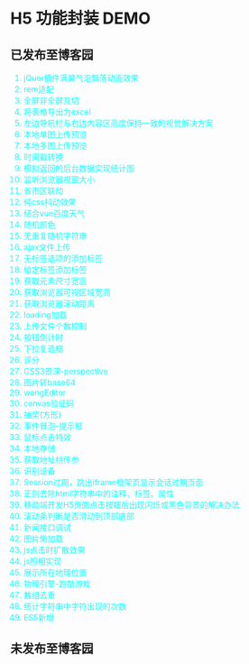 ﻿# H5 功能封装 DEMO

## 已发布至博客园
<ol style="color:#0fffff">
    <li>jQuer插件满屏气泡飘落动画效果</li>
    <li>rem适配</li>
    <li>全屏非全屏互切</li>
    <li>将表格导出为excel</li>
    <li>左边导航栏与右边内容区高度保持一致的视觉解决方案</li>
    <li>本地单图上传预览</li>
    <li>本地多图上传预览</li>
    <li>时间戳转换</li>
    <li>模拟返回的后台数据实现统计图</li>
    <li>监听浏览器视窗大小</li>
    <li>省市区联动</li>
    <li>纯css抖动效果</li>
    <li>结合vue百度天气</li>
    <li>随机颜色</li>
    <li>无重复随机字符串</li>
    <li>ajax文件上传</li>
    <li>无标签选项的添加标签</li>
    <li>给定标签添加标签</li>
    <li>获取元素尺寸宽高</li>
    <li>获取浏览器可视区域宽高</li>
    <li>获取浏览器滚动距离</li>
    <li>loading加载</li>
    <li>上传文件个数控制</li>
    <li>按钮倒计时</li>
    <li>下拉复选框</li>
    <li>评分</li>
    <li>CSS3景深-perspective</li>
    <li>图片转base64</li>
    <li>wangEditor</li>
    <li>canvas验证码</li>
    <li>抽奖(方形)</li>
    <li>事件冒泡-提示框</li>
    <li>鼠标点击特效</li>
    <li>本地存储</li>
    <li>获取地址栏传参</li>
    <li>识别设备</li>
    <li>Session过期，跳出iframe框架页显示会话过期页面</li>
    <li>正则去除html字符串中的注释、标签、属性</li>
    <li>移动端开发H5页面点击按钮后出现闪烁或黑色背景的解决办法</li>
    <li>滚动条判断是否滑动到顶部底部</li>
    <li>新闻接口调试</li>
    <li>图片懒加载</li>
    <li>js点击时扩散效果</li>
    <li>js照相实现</li>
    <li>展示所在地理位置</li>
    <li>物理引擎-跑酷游戏</li>
    <li>数组去重</li>
    <li>统计字符串中字符出现的次数</li>
    <li>ES5新增</li>
</ol>

## 未发布至博客园
<ul>
    
</ul>